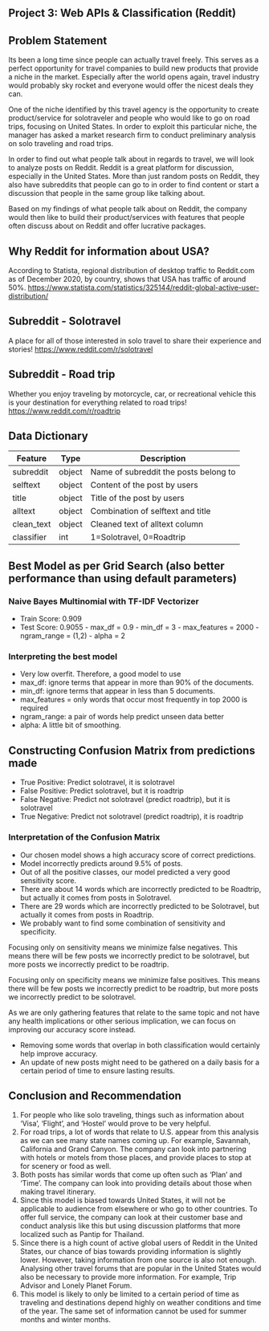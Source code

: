 ## Project 3: Web APIs & Classification (Reddit)
## Problem Statement
Its been a long time since people can actually travel freely. This serves as a perfect opportunity for travel companies to build new products that provide a niche in the market. Especially after the world opens again, travel industry would probably sky rocket and everyone would offer the nicest deals they can.

One of the niche identified by this travel agency is the opportunity to create product/service for solotraveler and people who would like to go on road trips, focusing on United States. In order to exploit this particular niche, the manager has asked a market research firm to conduct preliminary analysis on solo traveling and road trips.

In order to find out what people talk about in regards to travel, we will look to analyze posts on Reddit. Reddit is a great platform for discussion, especially in the United States. More than just random posts on Reddit, they also have subreddits that people can go to in order to find content or start a discussion that people in the same group like talking about.

Based on my findings of what people talk about on Reddit, the company would then like to build their product/services with features that people often discuss about on Reddit and offer lucrative packages.

## Why Reddit for information about USA?
According to Statista, regional distribution of desktop traffic to Reddit.com as of December 2020, by country, shows that USA has traffic of around 50%.
https://www.statista.com/statistics/325144/reddit-global-active-user-distribution/

## Subreddit - Solotravel
A place for all of those interested in solo travel to share their experience and stories!
https://www.reddit.com/r/solotravel

## Subreddit - Road trip
Whether you enjoy traveling by motorcycle, car, or recreational vehicle this is your destination for everything related to road trips!
https://www.reddit.com/r/roadtrip

## Data Dictionary

|Feature|Type|Description|
|---|---|---|
|subreddit|object|Name of subreddit the posts belong to|
|selftext|object|Content of the post by users|
|title|object|Title of the post by users|
|alltext|object|Combination of selftext and title|
|clean_text|object|Cleaned text of alltext column|
|classifier|int|1=Solotravel, 0=Roadtrip|

## Best Model as per Grid Search (also better performance than using default parameters)
### Naive Bayes Multinomial with TF-IDF Vectorizer
- Train Score: 0.909
- Test Score: 0.9055
      - max_df = 0.9
      - min_df = 3
      - max_features = 2000
      - ngram_range = (1,2)
      - alpha = 2

### Interpreting the best model
- Very low overfit. Therefore, a good model to use
- max_df: ignore terms that appear in more than 90% of the documents.
- min_df: ignore terms that appear in less than 5 documents.
- max_features = only words that occur most frequently in top 2000 is required
- ngram_range: a pair of words help predict unseen data better
- alpha: A little bit of smoothing.

## Constructing Confusion Matrix from predictions made
- True Positive: Predict solotravel, it is solotravel
- False Positive: Predict solotravel, but it is roadtrip
- False Negative: Predict not solotravel (predict roadtrip), but it is solotravel
- True Negative: Predict not solotravel (predict roadtrip), it is roadtrip

### Interpretation of the Confusion Matrix
- Our chosen model shows a high accuracy score of correct predictions.
- Model incorrectly predicts around 9.5% of posts.
- Out of all the positive classes, our model predicted a very good sensitivity score.
- There are about 14 words which are incorrectly predicted to be Roadtrip, but actually it comes from posts in Solotravel.
- There are 29 words which are incorrectly predicted to be Solotravel, but actually it comes from posts in Roadtrip.
- We probably want to find some combination of sensitivity and specificity.

Focusing only on sensitivity means we minimize false negatives. This means there will be few posts we incorrectly predict to be solotravel, but more posts we incorrectly predict to be roadtrip.

Focusing only on specificity means we minimize false positives. This means there will be few posts we incorrectly predict to be roadtrip, but more posts we incorrectly predict to be solotravel.

   As we are only gathering features that relate to the same topic and not have any health implications or other serious implication, we can focus on improving our accuracy score instead.

- Removing some words that overlap in both classification would certainly help improve accuracy.
- An update of new posts might need to be gathered on a daily basis for a certain period of time to ensure lasting results.

## Conclusion and Recommendation
1. For people who like solo traveling, things such as information about ‘Visa’, ‘Flight’, and ‘Hostel’ would prove to be very helpful.
2. For road trips, a lot of words that relate to U.S. appear from this analysis as we can see many state names coming up. For example, Savannah, California and Grand Canyon. The company can look into partnering with hotels or motels from those places, and provide places to stop at for scenery or food as well.
3. Both posts has similar words that come up often such as ‘Plan’ and ‘Time’. The company can look into providing details about those when making travel itinerary.
4. Since this model is biased towards United States, it will not be applicable to audience from elsewhere or who go to other countries. To offer full service, the company can look at their customer base and conduct analysis like this but using discussion platforms that more localized such as Pantip for Thailand.
5. Since there is a high count of active global users of Reddit in the United States, our chance of bias towards providing information is slightly lower. However, taking information from one source is also not enough. Analysing other travel forums that are popular in the United States would also be necessary to provide more information. For example, Trip Advisor and Lonely Planet Forum.
6. This model is likely to only be limited to a certain period of time as traveling and destinations depend highly on weather conditions and time of the year. The same set of information cannot be used for summer months and winter months.
